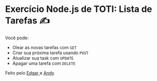 # Exercício Node.js de TOTI: Lista de Tarefas ✍

Você pode:
  -  Olear as novas tarefas com `GET`
  - Criar sua próxima tarefa usando `POST`
  - Atualizar sua task com `UPDATE`
  - Apagar uma tarefa com `DELETE`

Feito pelo [Edgar ](https://github.com/eadrianc "Edgar ") e [Andy](https://github.com/AndyReinoza "Andy")

